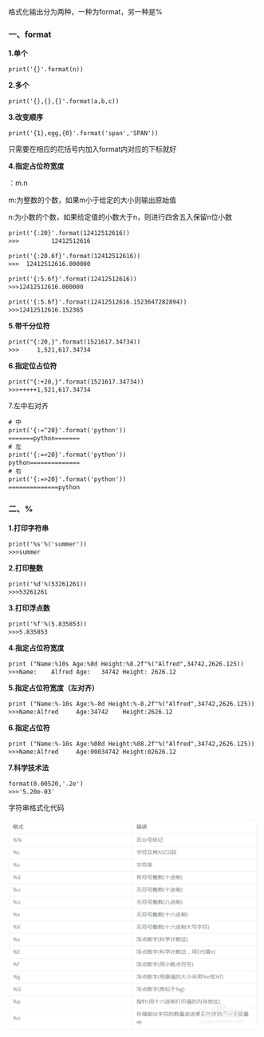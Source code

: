 格式化输出分为两种，一种为format，另一种是%

### 一、format

**1.单个**

```
print('{}'.format(n))
```

**2.多个**

```
print('{},{},{}'.format(a,b,c))
```

**3.改变顺序**

```
print('{1},egg,{0}'.format('span','SPAN'))
```

只需要在相应的花括号内加入format内对应的下标就好

**4.指定占位符宽度**

：m.n

m:为整数的个数，如果m小于给定的大小则输出原始值

n:为小数的个数，如果给定值的小数大于n，则进行四舍五入保留n位小数

```
print('{:20}'.format(12412512616))
>>>         12412512616
```

```
print('{:20.6f}'.format(12412512616))
>>>  12412512616.000000
```

```
print('{:5.6f}'.format(12412512616))
>>>12412512616.000000
```

```
print('{:5.6f}'.format(12412512616.1523647282894))
>>>12412512616.152365
```

**5.带千分位符**

```
print("{:20,}".format(1521617.34734))
>>>     1,521,617.34734
```

**6.指定位占位符**

```
print("{:+20,}".format(1521617.34734))
>>>+++++1,521,617.34734
```

7.左中右对齐

```
# 中
print('{:=^20}'.format('python'))
=======python=======
# 左
print('{:=<20}'.format('python'))
python==============
# 右
print('{:=>20}'.format('python'))
==============python
```



### 二、%

**1.打印字符串**

```
print('%s'%('summer'))
>>>summer
```

**2.打印整数**

```
print('%d'%(53261261))
>>>53261261
```

**3.打印浮点数**

```
print('%f'%(5.835853))
>>>5.835853
```

**4.指定占位符宽度**

```
print ("Name:%10s Age:%8d Height:%8.2f"%("Alfred",34742,2626.125))
>>>Name:    Alfred Age:   34742 Height: 2626.12
```

**5.指定占位符宽度（左对齐）**

```
print ("Name:%-10s Age:%-8d Height:%-8.2f"%("Alfred",34742,2626.125))
>>>Name:Alfred     Age:34742    Height:2626.12 
```

**6.指定占位符**

```
print ("Name:%-10s Age:%08d Height:%08.2f"%("Alfred",34742,2626.125))
>>>Name:Alfred     Age:00034742 Height:02626.12
```

**7.科学技术法**

```
format(0.00520,'.2e')
>>>'5.20e-03'
```

字符串格式化代码

![字符串格式化代码](字符串格式化代码.png)